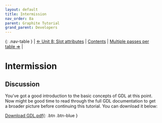 ```yaml
---
layout: default
title: Intermission
nav_order: 8a
parent: Graphite Tutorial
grand_parent: Developers
---
```


{: .nav-table }
|  [&#x21D0; Unit 8: Slot attributes](graide_tutorial8) | [Contents](../graide_tutorial#contents) | [Multiple passes per table &#x21D2;](graide_tutorial9) |

# Intermission

## Discussion

You’ve got a good introduction to the basic concepts of GDL at this point. Now might be good time to read through the full GDL documentation to get a broader picture before continuing this tutorial. You can download it below:

[Download GDL.pdf](GDL.pdf){: .btn .btn-blue }
